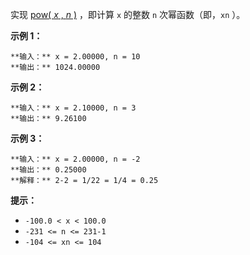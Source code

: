 实现 [pow( _x_ , _n_ )](https://www.cplusplus.com/reference/valarray/pow/) ，即计算
`x` 的整数 `n` 次幂函数（即，`xn` ）。



**示例 1：**

    
    
    **输入：** x = 2.00000, n = 10
    **输出：** 1024.00000
    

**示例 2：**

    
    
    **输入：** x = 2.10000, n = 3
    **输出：** 9.26100
    

**示例 3：**

    
    
    **输入：** x = 2.00000, n = -2
    **输出：** 0.25000
    **解释：** 2-2 = 1/22 = 1/4 = 0.25
    



**提示：**

  * `-100.0 < x < 100.0`
  * `-231 <= n <= 231-1`
  * `-104 <= xn <= 104`

